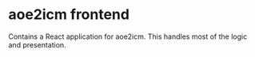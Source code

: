 # aoe2icm frontend

Contains a React application for aoe2icm. This handles most of the logic and presentation.
